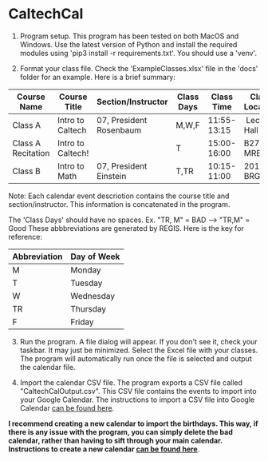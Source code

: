 # CaltechCal

1) Program setup. This program has been tested on both MacOS and Windows. Use the latest version of Python and install the required modules using 'pip3 install -r requirements.txt'. You should use a 'venv'.

2) Format your class file. Check the 'ExampleClasses.xlsx' file in the 'docs' folder for an example. Here is a brief summary:

Course Name | Course Title | Section/Instructor | Class Days | Class Time | Class Location
----------- | ------------ | ------------------ | ---------- | ---------- | --------------
Class A | Intro to Caltech | 07, President Rosenbaum | M,W,F | 11:55-13:15 |  Lecture Hall BAX
Class A Recitation | Intro to Caltech! | | T | 15:00-16:00 | B270 MRE
Class B | Intro to Math | 07, President Einstein | T,TR| 10:15-11:00 | 201 BRG

Note: Each calendar event descriotion contains the course title and section/instructor. This information is concatenated in the program.

The 'Class Days' should have no spaces. Ex. "TR, M" = BAD --> "TR,M" = Good
These abbbreviations are generated by REGIS. Here is the key for reference:

Abbreviation | Day of Week
------------ | -----------
M | Monday
T | Tuesday
W | Wednesday
TR | Thursday
F | Friday

3) Run the program. A file dialog will appear. If you don't see it, check your taskbar. It may just be minimized. Select the Excel file with your classes. The program will automatically run once the file is selected and output the calendar file.

4) Import the calendar CSV file. The program exports a CSV file called "CaltechCalOutput.csv". This CSV file contains the events to import into your Google Calendar. The instructions to import a CSV file into Google Calendar [can be found here](https://support.google.com/calendar/answer/37118?hl=en&co=GENIE.Platform%3DDesktop).

**I recommend creating a new calendar to import the birthdays. This way, if there is any issue with the program, you can simply delete the bad calendar, rather than having to sift through your main calendar. Instructions to create a new calendar [can be found here](https://support.google.com/calendar/answer/37095?hl=en)**.
